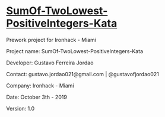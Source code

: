 <h1 style="text-decoration: underline">SumOf-TwoLowest-PositiveIntegers-Kata</h1>

<p>Prework project for Ironhack - Miami</p>
<p>Project name: SumOf-TwoLowest-PositiveIntegers-Kata</p>
<p>Developer: Gustavo Ferreira Jordao</p>
<p>Contact: gustavo.jordao021@gmail.com | @gustavofjordao021</p>
<p>Company: Ironhack - Miami</p>
<p>Date: October 3th - 2019</p>
<p>Version: 1.0</p>